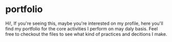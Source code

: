 # portfolio
Hi!, If you're seeing this, maybe you're interested on my profile, here you'll find my portfolio for the core activities I perform on may daly basis. Feel free to checkout the files to see what kind of practices and decitions I make.
